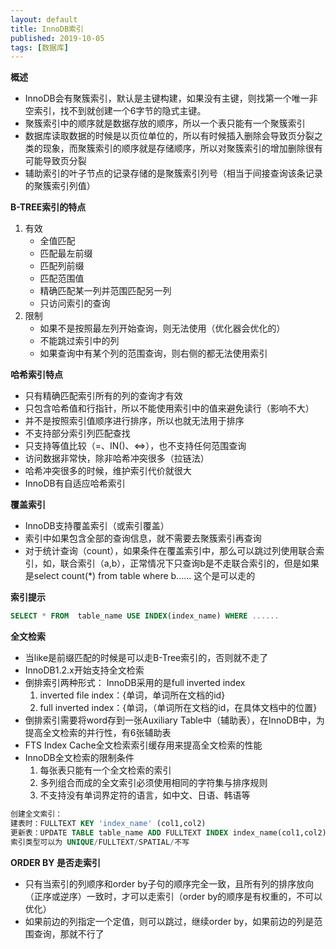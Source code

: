 ```yaml
---
layout: default
title: InnoDB索引
published: 2019-10-05
tags: [数据库]
---
```

**概述**
- InnoDB会有聚簇索引，默认是主键构建，如果没有主键，则找第一个唯一非空索引，找不到就创建一个6字节的隐式主键。
- 聚簇索引中的顺序就是数据存放的顺序，所以一个表只能有一个聚簇索引
- 数据库读取数据的时候是以页位单位的，所以有时候插入删除会导致页分裂之类的现象，而聚簇索引的顺序就是存储顺序，所以对聚簇索引的增加删除很有可能导致页分裂
- 辅助索引的叶子节点的记录存储的是聚簇索引列号（相当于间接查询该条记录的聚簇索引列值）

**B-TREE索引的特点**
1. 有效
    - 全值匹配
    - 匹配最左前缀
    - 匹配列前缀
    - 匹配范围值
    - 精确匹配某一列并范围匹配另一列
    - 只访问索引的查询
2. 限制
    - 如果不是按照最左列开始查询，则无法使用（优化器会优化的）
    - 不能跳过索引中的列
    - 如果查询中有某个列的范围查询，则右侧的都无法使用索引  

**哈希索引特点**
- 只有精确匹配索引所有的列的查询才有效
- 只包含哈希值和行指针，所以不能使用索引中的值来避免读行（影响不大）
- 并不是按照索引值顺序进行排序，所以也就无法用于排序
- 不支持部分索引列匹配查找
- 只支持等值比较（=、IN()、<=>），也不支持任何范围查询
- 访问数据非常快，除非哈希冲突很多（拉链法）
- 哈希冲突很多的时候，维护索引代价就很大
- InnoDB有自适应哈希索引  

**覆盖索引**
- InnoDB支持覆盖索引（或索引覆盖）
- 索引中如果包含全部的查询信息，就不需要去聚簇索引再查询
- 对于统计查询（count），如果条件在覆盖索引中，那么可以跳过列使用联合索引，如，联合索引（a,b），正常情况下只查询b是不走联合索引的，但是如果是select count(*) from table where b...... 这个是可以走的  

**索引提示**
```sql
SELECT * FROM  table_name USE INDEX(index_name) WHERE ......
```

**全文检索**
- 当like是前缀匹配的时候是可以走B-Tree索引的，否则就不走了
- InnoDB1.2.x开始支持全文检索
- 倒排索引两种形式：  InnoDB采用的是full inverted index
    1. inverted file index：{单词，单词所在文档的id}
    2. full inverted index：{单词，（单词所在文档的id，在具体文档中的位置}
- 倒排索引需要将word存到一张Auxiliary Table中（辅助表），在InnoDB中，为提高全文检索的并行性，有6张辅助表
- FTS Index Cache全文检索索引缓存用来提高全文检索的性能
- InnoDB全文检索的限制条件  
    1. 每张表只能有一个全文检索的索引
    2. 多列组合而成的全文索引必须使用相同的字符集与排序规则
    3. 不支持没有单词界定符的语言，如中文、日语、韩语等  

```sql
创建全文索引：
建表时：FULLTEXT KEY 'index_name' (col1,col2)
更新表：UPDATE TABLE table_name ADD FULLTEXT INDEX index_name(col1,col2)
索引类型可以为 UNIQUE/FULLTEXT/SPATIAL/不写
```

**ORDER BY 是否走索引**
- 只有当索引的列顺序和order by子句的顺序完全一致，且所有列的排序放向（正序或逆序）一致时，才可以走索引（order by的顺序是有权重的，不可以优化）
- 如果前边的列指定一个定值，则可以跳过，继续order by，如果前边的列是范围查询，那就不行了  
